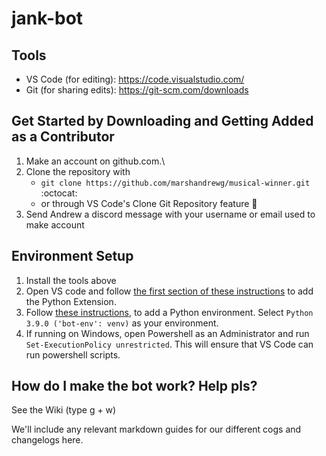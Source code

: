 # jank-bot

## Tools
* VS Code (for editing): https://code.visualstudio.com/
* Git (for sharing edits): https://git-scm.com/downloads

## Get Started by Downloading and Getting Added as a Contributor
1. Make an account on github.com.\
2. Clone the repository with 
   * `git clone https://github.com/marshandrewg/musical-winner.git` :octocat:
   * or through VS Code's Clone Git Repository feature :rocket:
3. Send Andrew a discord message with your username or email used to make account

## Environment Setup
1. Install the tools above
3. Open VS code and follow [the first section of these instructions](https://code.visualstudio.com/docs/python/python-tutorial) to add the Python Extension. 
4. Follow [these instructions](https://code.visualstudio.com/docs/python/environments), to add a Python environment. Select `Python 3.9.0 ('bot-env': venv)` as your environment.
6. If running on Windows, open Powershell as an Administrator and run `Set-ExecutionPolicy unrestricted`. This will ensure that VS Code can run powershell scripts. 

## How do I make the bot work? Help pls?
See the Wiki (type g + w)

We'll include any relevant markdown guides for our different cogs and changelogs here. 
